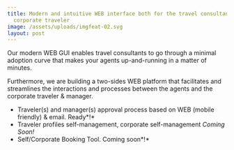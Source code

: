 ```yaml
---
title: Modern and intuitive WEB interface both for the travel consultant and the
  corporate traveler
image: /assets/uploads/imgfeat-02.svg
layout: post
---
```

Our modern WEB GUI enables travel consultants to go through a minimal adoption curve that makes your agents up-and-running in a matter of minutes.

Furthermore, we are building a two-sides WEB platform that facilitates and streamlines the interactions and processes between the agents and the corporate traveler & manager.

* Traveler(s) and manager(s) approval process based on WEB (mobile friendly) & email. Ready*!*
* Traveler profiles self-management, corporate self-management *Coming Soon!*
* Self/Corporate Booking Tool. Coming soon*!*